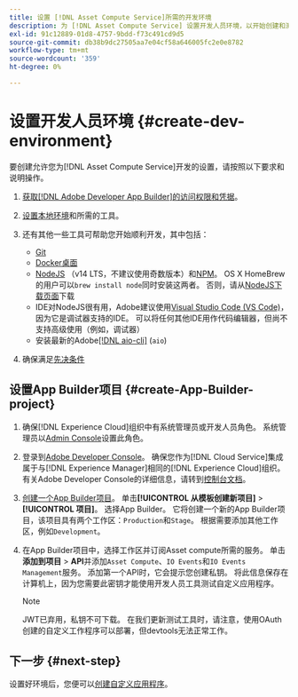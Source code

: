 ```yaml
---
title: 设置 [!DNL Asset Compute Service]所需的开发环境
description: 为 [!DNL Asset Compute Service] 设置开发人员环境，以开始创建和测试自定义代码。
exl-id: 91c12889-01d8-4757-9bdd-f73c491cd9d5
source-git-commit: db38b9dc27505aa7e04cf58a646005fc2e0e8782
workflow-type: tm+mt
source-wordcount: '359'
ht-degree: 0%

---
```


# 设置开发人员环境 {#create-dev-environment}

要创建允许您为[!DNL Asset Compute Service]开发的设置，请按照以下要求和说明操作。

1. [获取[!DNL Adobe Developer App Builder]的访问权限和凭据](https://developer.adobe.com/app-builder/docs/getting_started/#acquire-access-and-credentials)。

1. [设置本地环境](https://developer.adobe.com/app-builder/docs/getting_started/#local-environment-set-up)和所需的工具。

1. 还有其他一些工具可帮助您开始顺利开发，其中包括：

   * [Git](https://git-scm.com/)
   * [Docker桌面](https://www.docker.com/get-started)
   * [NodeJS](https://nodejs.org) （v14 LTS，不建议使用奇数版本）和[NPM](https://www.npmjs.com)。 OS X HomeBrew的用户可以`brew install node`同时安装这两者。 否则，请从[NodeJS下载页面](https://nodejs.org/en/)下载
   * IDE对NodeJS很有用，Adobe建议使用[Visual Studio Code (VS Code)](https://code.visualstudio.com)，因为它是调试器支持的IDE。 可以将任何其他IDE用作代码编辑器，但尚不支持高级使用（例如，调试器）
   * 安装最新的Adobe[[!DNL aio-cli]](https://github.com/adobe/aio-cli) (`aio`)
   <!-- - install using `npm install -g @adobe/aio-cli@7.1.0` -->

1. 确保满足[先决条件](/help/using/understand-extensibility.md#prerequisites-and-provisioning)

<!--
>[!NOTE]
>
>For now, use [!DNL Adobe I/O] CLI v7.1.0 of and do not use [!DNL Adobe I/O] CLI v8.
-->

## 设置App Builder项目 {#create-App-Builder-project}

1. 确保[!DNL Experience Cloud]组织中有系统管理员或开发人员角色。 系统管理员以[Admin Console](https://adminconsole.adobe.com/overview)设置此角色。

1. 登录到[Adobe Developer Console](https://developer.adobe.com/console/user/servicesandapis)。 确保您作为[!DNL Cloud Service]集成属于与[!DNL Experience Manager]相同的[!DNL Experience Cloud]组织。 有关Adobe Developer Console的详细信息，请转到[控制台文档](https://developer.adobe.com/developer-console/docs/guides/)。

1. [创建一个App Builder项目](https://developer.adobe.com/app-builder/docs/getting_started/first_app/)。 单击&#x200B;**[!UICONTROL 从模板创建新项目]** > **[!UICONTROL 项目]**。 选择App Builder。 它将创建一个新的App Builder项目，该项目具有两个工作区：`Production`和`Stage`。 根据需要添加其他工作区，例如`Development`。

1. 在App Builder项目中，选择工作区并订阅Asset compute所需的服务。 单击&#x200B;**添加到项目** > **API**&#x200B;并添加`Asset Compute`、`IO Events`和`IO Events Management`服务。 添加第一个API时，它会提示您创建私钥。 将此信息保存在计算机上，因为您需要此密钥才能使用开发人员工具测试自定义应用程序。

   >[!NOTE]
   >
   >JWT已弃用，私钥不可下载。 在我们更新测试工具时，请注意，使用OAuth创建的自定义工作程序可以部署，但devtools无法正常工作。

## 下一步 {#next-step}

设置好环境后，您便可以[创建自定义应用程序](develop-custom-application.md)。

<!-- More ideas:
 
* Any steps in the beginning that lead to gotchas later should be called out for caution? For example,
  * don't change some defaults initially
  * know risks when deviating from standard path
  * naming conventions to follow
  * Retrieve and format credentials (YAML file details)

TBD: When aio-cli v8 bugs are resolved, update the AIO CLI install command to remove v7.x reference and instruct users to use the latest version. See CQDOC-18346.

-->
